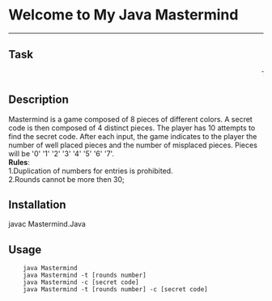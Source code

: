 # Welcome to My Java Mastermind
***

## Task

<marquee>TODO - My Java Mastermind</marquee>

## Description

Mastermind is a game composed of 8 pieces of different colors.
A secret code is then composed of 4 distinct pieces.
The player has 10 attempts to find the secret code.
After each input, the game indicates to the player the number of well placed pieces and the number of misplaced pieces.
Pieces will be '0' '1' '2' '3' '4' '5' '6' '7'.  
<b>Rules</b>:
<br>1.Duplication of numbers for entries is prohibited.
<br>2.Rounds cannot be more then 30;


## Installation

javac Mastermind.Java

## Usage
```
    java Mastermind
    java Mastermind -t [rounds number]        
    java Mastermind -c [secret code]
    java Mastermind -t [rounds number] -c [secret code]
```
